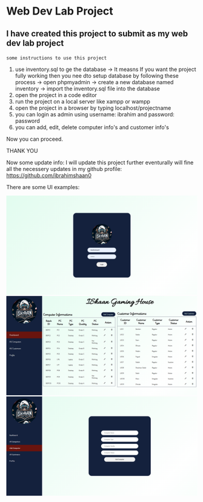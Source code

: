 # Web Dev Lab Project
## I have created this project to submit as my web dev lab project

`some instructions to use this project` 
1. use inventory.sql to ge the database
    -> It measns If you want the project fully working then you nee dto setup database by following these process
     -> open phpmyadmin
     -> create a new database named inventory
     -> import the inventory.sql file into the database
2. open the project in a code editor
3. run the project on a local server like xampp or wampp
4. open the project in a browser by typing localhost/projectname
5. you can login as admin using username: ibrahim and password: password
6. you can add, edit, delete computer info's and customer info's

Now you can proceed. 


THANK YOU



Now some update info:
    I will update this project further eventurally will fine all the necessery updates in my github profile: https://github.com/ibrahimshaan0 


There are some UI examples:

<img src="assets/images/login.png">
<img src="assets/images/dashboard.png">
<img src="assets/images/add-item.png">

